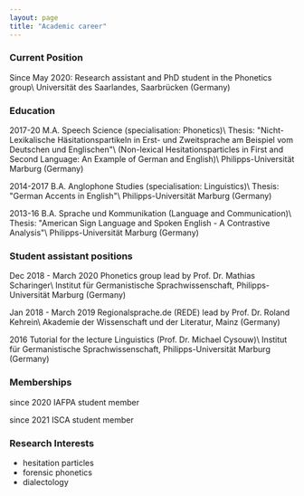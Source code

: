 ```yaml
---
layout: page
title: "Academic career"
---
```

### Current Position
Since May 2020: Research assistant and PhD student in the Phonetics group\\
Universität des Saarlandes, Saarbrücken (Germany)


### Education
2017-20 M.A. Speech Science (specialisation: Phonetics)\\
Thesis: "Nicht-Lexikalische Häsitationspartikeln in Erst- und Zweitsprache am Beispiel vom Deutschen und Englischen"\\
(Non-lexical Hesitationsparticles in First and Second Language: An Example of German and English)\\
Philipps-Universität Marburg (Germany)

2014-2017 B.A. Anglophone Studies (specialisation: Linguistics)\\
Thesis: "German Accents in English"\\
Philipps-Universität Marburg (Germany)

2013-16 B.A. Sprache und Kommunikation (Language and Communication)\\
Thesis: "American Sign Language and Spoken English - A Contrastive Analysis"\\
Philipps-Universität Marburg (Germany)


### Student assistant positions
Dec 2018 - March 2020 Phonetics group lead by Prof. Dr. Mathias Scharinger\\
Institut für Germanistische Sprachwissenschaft, Philipps-Universität Marburg (Germany)

Jan 2018 - March 2019 Regionalsprache.de (REDE) lead by Prof. Dr. Roland Kehrein\\
Akademie der Wissenschaft und der Literatur, Mainz (Germany)

2016 Tutorial for the lecture Linguistics (Prof. Dr. Michael Cysouw)\\
Institut für Germanistische Sprachwissenschaft, Philipps-Universität Marburg (Germany)


### Memberships
since 2020 IAFPA student member

since 2021 ISCA student member


### Research Interests

- hesitation particles
- forensic phonetics
- dialectology
